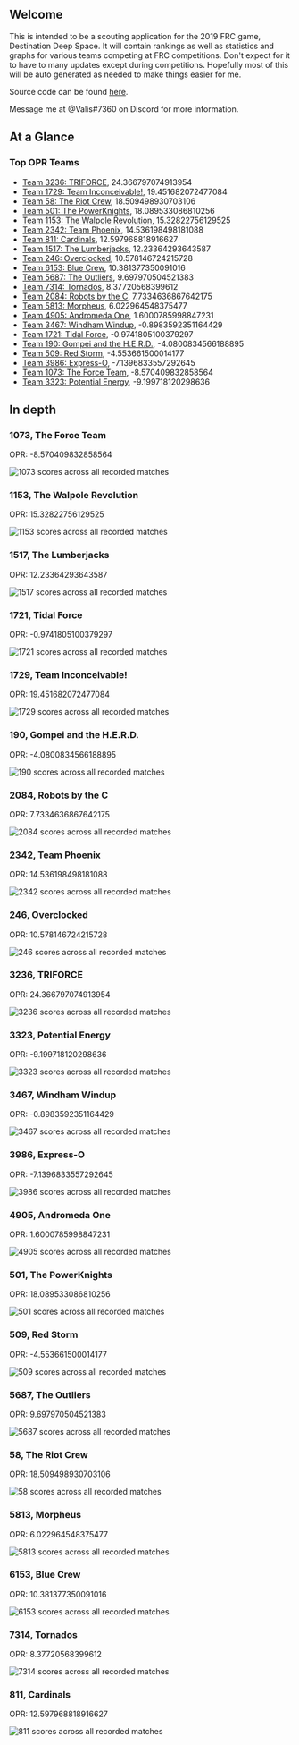 ## Welcome

This is intended to be a scouting application for the 2019 FRC game, Destination Deep Space.
It will contain rankings as well as statistics and graphs for various teams competing at FRC competitions.
Don't expect for it to have to many updates except during competitions.
Hopefully most of this will be auto generated as needed to make things easier for me.

Source code can be found [here](https://github.com/morzack/Sakurajima-Scouting).

Message me at @Valis#7360 on Discord for more information.

## At a Glance

### Top OPR Teams

- [Team 3236: TRIFORCE](#3236-triforce), 24.366797074913954
- [Team 1729: Team Inconceivable!](#1729-team-inconceivable!), 19.451682072477084
- [Team 58: The Riot Crew](#58-the-riot-crew), 18.509498930703106
- [Team 501: The PowerKnights](#501-the-powerknights), 18.089533086810256
- [Team 1153: The Walpole Revolution](#1153-the-walpole-revolution), 15.32822756129525
- [Team 2342: Team Phoenix](#2342-team-phoenix), 14.536198498181088
- [Team 811: Cardinals](#811-cardinals), 12.597968818916627
- [Team 1517: The Lumberjacks](#1517-the-lumberjacks), 12.23364293643587
- [Team 246: Overclocked](#246-overclocked), 10.578146724215728
- [Team 6153: Blue Crew](#6153-blue-crew), 10.381377350091016
- [Team 5687: The Outliers](#5687-the-outliers), 9.697970504521383
- [Team 7314: Tornados](#7314-tornados), 8.37720568399612
- [Team 2084: Robots by the C](#2084-robots-by-the-c), 7.7334636867642175
- [Team 5813: Morpheus](#5813-morpheus), 6.022964548375477
- [Team 4905: Andromeda One](#4905-andromeda-one), 1.6000785998847231
- [Team 3467: Windham Windup](#3467-windham-windup), -0.8983592351164429
- [Team 1721: Tidal Force](#1721-tidal-force), -0.9741805100379297
- [Team 190: Gompei and the H.E.R.D.](#190-gompei-and-the-h.e.r.d.), -4.0800834566188895
- [Team 509: Red Storm](#509-red-storm), -4.553661500014177
- [Team 3986: Express-O](#3986-express-o), -7.1396833557292645
- [Team 1073: The Force Team](#1073-the-force-team), -8.570409832858564
- [Team 3323: Potential Energy](#3323-potential-energy), -9.199718120298636

## In depth

### 1073, The Force Team

OPR: -8.570409832858564

![1073 scores across all recorded matches](images/frc1073.png)

### 1153, The Walpole Revolution

OPR: 15.32822756129525

![1153 scores across all recorded matches](images/frc1153.png)

### 1517, The Lumberjacks

OPR: 12.23364293643587

![1517 scores across all recorded matches](images/frc1517.png)

### 1721, Tidal Force

OPR: -0.9741805100379297

![1721 scores across all recorded matches](images/frc1721.png)

### 1729, Team Inconceivable!

OPR: 19.451682072477084

![1729 scores across all recorded matches](images/frc1729.png)

### 190, Gompei and the H.E.R.D.

OPR: -4.0800834566188895

![190 scores across all recorded matches](images/frc190.png)

### 2084, Robots by the C

OPR: 7.7334636867642175

![2084 scores across all recorded matches](images/frc2084.png)

### 2342, Team Phoenix

OPR: 14.536198498181088

![2342 scores across all recorded matches](images/frc2342.png)

### 246, Overclocked

OPR: 10.578146724215728

![246 scores across all recorded matches](images/frc246.png)

### 3236, TRIFORCE

OPR: 24.366797074913954

![3236 scores across all recorded matches](images/frc3236.png)

### 3323, Potential Energy

OPR: -9.199718120298636

![3323 scores across all recorded matches](images/frc3323.png)

### 3467, Windham Windup

OPR: -0.8983592351164429

![3467 scores across all recorded matches](images/frc3467.png)

### 3986, Express-O

OPR: -7.1396833557292645

![3986 scores across all recorded matches](images/frc3986.png)

### 4905, Andromeda One

OPR: 1.6000785998847231

![4905 scores across all recorded matches](images/frc4905.png)

### 501, The PowerKnights

OPR: 18.089533086810256

![501 scores across all recorded matches](images/frc501.png)

### 509, Red Storm

OPR: -4.553661500014177

![509 scores across all recorded matches](images/frc509.png)

### 5687, The Outliers

OPR: 9.697970504521383

![5687 scores across all recorded matches](images/frc5687.png)

### 58, The Riot Crew

OPR: 18.509498930703106

![58 scores across all recorded matches](images/frc58.png)

### 5813, Morpheus

OPR: 6.022964548375477

![5813 scores across all recorded matches](images/frc5813.png)

### 6153, Blue Crew

OPR: 10.381377350091016

![6153 scores across all recorded matches](images/frc6153.png)

### 7314, Tornados

OPR: 8.37720568399612

![7314 scores across all recorded matches](images/frc7314.png)

### 811, Cardinals

OPR: 12.597968818916627

![811 scores across all recorded matches](images/frc811.png)